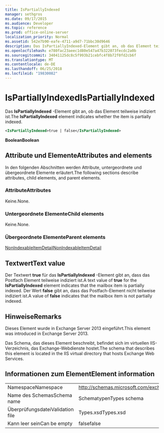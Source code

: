 ```yaml
---
title: IsPartiallyIndexed
manager: sethgros
ms.date: 09/17/2015
ms.audience: Developer
ms.topic: reference
ms.prod: office-online-server
localization_priority: Normal
ms.assetid: 542e7b90-eafe-4711-a9d7-71bbc30d9646
description: Das IsPartiallyIndexed-Element gibt an, ob das Element teilweise indiziert ist.
ms.openlocfilehash: e780fac23aeec1d80e547a47b322073fecdc2a0b
ms.sourcegitcommit: 34041125dc8c5f993b21cebfc4f8b72f0fd2cb6f
ms.translationtype: MT
ms.contentlocale: de-DE
ms.lasthandoff: 06/25/2018
ms.locfileid: "19830082"
---
```

# <a name="ispartiallyindexed"></a><span data-ttu-id="452ff-103">IsPartiallyIndexed</span><span class="sxs-lookup"><span data-stu-id="452ff-103">IsPartiallyIndexed</span></span>

<span data-ttu-id="452ff-104">Das **IsPartiallyIndexed** -Element gibt an, ob das Element teilweise indiziert ist.</span><span class="sxs-lookup"><span data-stu-id="452ff-104">The **IsPartiallyIndexed** element indicates whether the item is partially indexed.</span></span> 
  
```XML
<IsPartiallyIndexed>true | false</IsPartiallyIndexed>
```

 <span data-ttu-id="452ff-105">**Boolean**</span><span class="sxs-lookup"><span data-stu-id="452ff-105">**Boolean**</span></span>
## <a name="attributes-and-elements"></a><span data-ttu-id="452ff-106">Attribute und Elemente</span><span class="sxs-lookup"><span data-stu-id="452ff-106">Attributes and elements</span></span>

<span data-ttu-id="452ff-107">In den folgenden Abschnitten werden Attribute, untergeordnete und übergeordnete Elemente erläutert.</span><span class="sxs-lookup"><span data-stu-id="452ff-107">The following sections describe attributes, child elements, and parent elements.</span></span>
  
### <a name="attributes"></a><span data-ttu-id="452ff-108">Attribute</span><span class="sxs-lookup"><span data-stu-id="452ff-108">Attributes</span></span>

<span data-ttu-id="452ff-109">Keine.</span><span class="sxs-lookup"><span data-stu-id="452ff-109">None.</span></span>
  
### <a name="child-elements"></a><span data-ttu-id="452ff-110">Untergeordnete Elemente</span><span class="sxs-lookup"><span data-stu-id="452ff-110">Child elements</span></span>

<span data-ttu-id="452ff-111">Keine.</span><span class="sxs-lookup"><span data-stu-id="452ff-111">None.</span></span>
  
### <a name="parent-elements"></a><span data-ttu-id="452ff-112">Übergeordnete Elemente</span><span class="sxs-lookup"><span data-stu-id="452ff-112">Parent elements</span></span>

[<span data-ttu-id="452ff-113">NonIndexableItemDetail</span><span class="sxs-lookup"><span data-stu-id="452ff-113">NonIndexableItemDetail</span></span>](nonindexableitemdetail.md)
  
## <a name="text-value"></a><span data-ttu-id="452ff-114">Textwert</span><span class="sxs-lookup"><span data-stu-id="452ff-114">Text value</span></span>

<span data-ttu-id="452ff-115">Der Textwert **true** für das **IsPartiallyIndexed** -Element gibt an, dass das Postfach Element teilweise indiziert ist.</span><span class="sxs-lookup"><span data-stu-id="452ff-115">A text value of **true** for the **IsPartiallyIndexed** element indicates that the mailbox item is partially indexed.</span></span> <span data-ttu-id="452ff-116">Der Wert **false** gibt an, dass das Postfach-Element nicht teilweise indiziert ist.</span><span class="sxs-lookup"><span data-stu-id="452ff-116">A value of **false** indicates that the mailbox item is not partially indexed.</span></span> 
  
## <a name="remarks"></a><span data-ttu-id="452ff-117">Hinweise</span><span class="sxs-lookup"><span data-stu-id="452ff-117">Remarks</span></span>

<span data-ttu-id="452ff-118">Dieses Element wurde in Exchange Server 2013 eingeführt.</span><span class="sxs-lookup"><span data-stu-id="452ff-118">This element was introduced in Exchange Server 2013.</span></span>
  
<span data-ttu-id="452ff-119">Das Schema, das dieses Element beschreibt, befindet sich im virtuellen IIS-Verzeichnis, das Exchange-Webdienste hostet.</span><span class="sxs-lookup"><span data-stu-id="452ff-119">The schema that describes this element is located in the IIS virtual directory that hosts Exchange Web Services.</span></span>
  
## <a name="element-information"></a><span data-ttu-id="452ff-120">Informationen zum Element</span><span class="sxs-lookup"><span data-stu-id="452ff-120">Element information</span></span>

|||
|:-----|:-----|
|<span data-ttu-id="452ff-121">Namespace</span><span class="sxs-lookup"><span data-stu-id="452ff-121">Namespace</span></span>  <br/> |http://schemas.microsoft.com/exchange/services/2006/types  <br/> |
|<span data-ttu-id="452ff-122">Name des Schemas</span><span class="sxs-lookup"><span data-stu-id="452ff-122">Schema name</span></span>  <br/> |<span data-ttu-id="452ff-123">Schematypen</span><span class="sxs-lookup"><span data-stu-id="452ff-123">Types schema</span></span>  <br/> |
|<span data-ttu-id="452ff-124">Überprüfungsdatei</span><span class="sxs-lookup"><span data-stu-id="452ff-124">Validation file</span></span>  <br/> |<span data-ttu-id="452ff-125">Types.xsd</span><span class="sxs-lookup"><span data-stu-id="452ff-125">Types.xsd</span></span>  <br/> |
|<span data-ttu-id="452ff-126">Kann leer sein</span><span class="sxs-lookup"><span data-stu-id="452ff-126">Can be empty</span></span>  <br/> |<span data-ttu-id="452ff-127">false</span><span class="sxs-lookup"><span data-stu-id="452ff-127">false</span></span>  <br/> |
   

